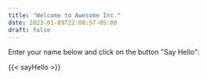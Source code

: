 ```yaml
---
title: "Welcome to Awesome Inc."
date: 2023-01-09T22:08:57-05:00
draft: false
---
```


Enter your name below and click on the button "Say Hello":

{{< sayHello >}}
